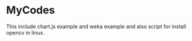 MyCodes
=======

This include chart.js example and weka example and also script for install opencv in linux.

